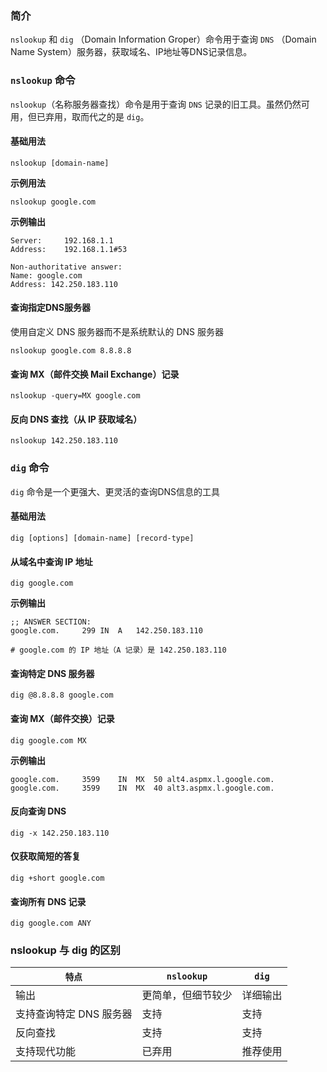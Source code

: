 ### 简介

`nslookup` 和 `dig` （Domain Information Groper）命令用于查询 `DNS` （Domain Name System）服务器，获取域名、IP地址等DNS记录信息。

### `nslookup` 命令

`nslookup`（名称服务器查找）命令是用于查询 `DNS` 记录的旧工具。虽然仍然可用，但已弃用，取而代之的是 `dig`。

#### 基础用法

```shell
nslookup [domain-name]
```

**示例用法**

```shell
nslookup google.com
```

**示例输出**

```shell
Server:		192.168.1.1
Address:	192.168.1.1#53

Non-authoritative answer:
Name: google.com
Address: 142.250.183.110
```

#### 查询指定DNS服务器

使用自定义 DNS 服务器而不是系统默认的 DNS 服务器

```shell
nslookup google.com 8.8.8.8
```

#### 查询 MX（邮件交换 Mail Exchange）记录

```shell
nslookup -query=MX google.com
```

#### 反向 DNS 查找（从 IP 获取域名）

```shell
nslookup 142.250.183.110
```

### `dig` 命令

`dig` 命令是一个更强大、更灵活的查询DNS信息的工具

#### 基础用法

```shell
dig [options] [domain-name] [record-type]
```

#### 从域名中查询 IP 地址

```shell
dig google.com
```

**示例输出**

```shell
;; ANSWER SECTION:
google.com.		299	IN	A	142.250.183.110

# google.com 的 IP 地址（A 记录）是 142.250.183.110
```

#### 查询特定 DNS 服务器

```shell
dig @8.8.8.8 google.com
```

#### 查询 MX（邮件交换）记录

```shell
dig google.com MX
```

**示例输出**

```shell
google.com.		3599	IN	MX	50 alt4.aspmx.l.google.com.
google.com.		3599	IN	MX	40 alt3.aspmx.l.google.com.
```

#### 反向查询 DNS

```shell
dig -x 142.250.183.110
```

#### 仅获取简短的答复

```shell
dig +short google.com
```

#### 查询所有 DNS 记录

```shell
dig google.com ANY
```

### nslookup 与 dig 的区别

|  `特点`  |  `nslookup`   |  `dig`   |
| --- | --- | --- |
| 输出   |  更简单，但细节较少   |  详细输出   |
|  支持查询特定 DNS 服务器   |  支持   |  支持   |
|  反向查找   |  支持    |  支持   |
|  支持现代功能   |  已弃用    |  推荐使用   |